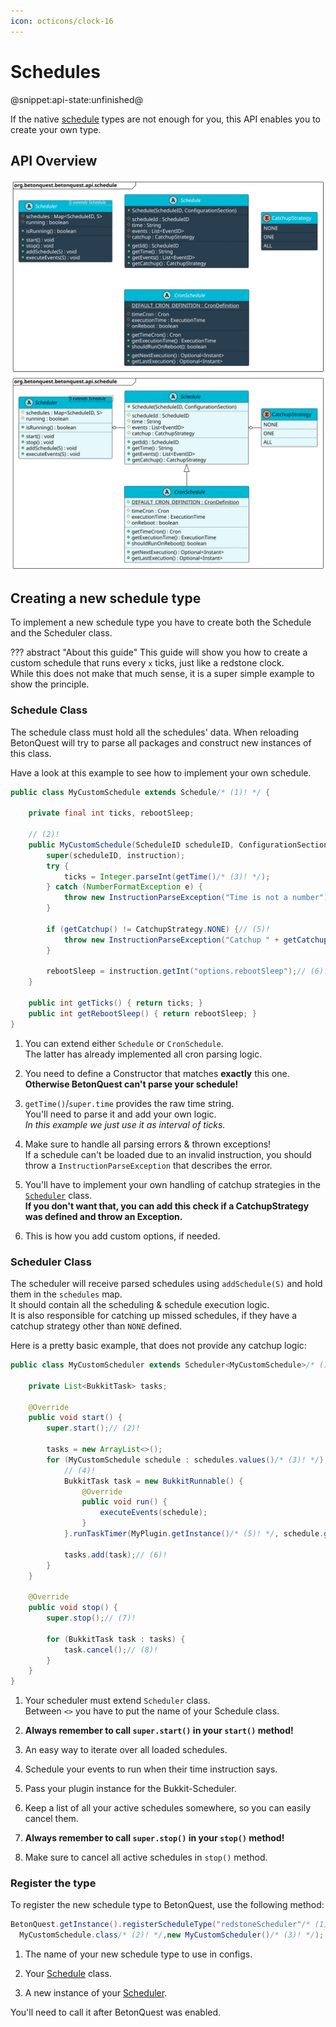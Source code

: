 ```yaml
---
icon: octicons/clock-16
---
```

# Schedules
@snippet:api-state:unfinished@

If the native [schedule](../Documentation/Scripting/Schedules.md) types are not enough for you, this API enables you to create your own type.

## API Overview
![](../_media/content/API/Schedules/Schedule-dark.svg#only-dark)
![](../_media/content/API/Schedules/Schedule-light.svg#only-light)

## Creating a new schedule type
To implement a new schedule type you have to create both the Schedule and the Scheduler class.

??? abstract "About this guide"
    This guide will show you how to create a custom schedule that runs every `x` ticks, just like a redstone clock.  
    While this does not make that much sense, it is a super simple example to show the principle.

### Schedule Class
The schedule class must hold all the schedules' data. When reloading BetonQuest will try to parse all packages and
construct new instances of this class.

Have a look at this example to see how to implement your own schedule.

```java linenums="1" title="Example Schedule"
public class MyCustomSchedule extends Schedule/* (1)! */ {

    private final int ticks, rebootSleep;

    // (2)!
    public MyCustomSchedule(ScheduleID scheduleID, ConfigurationSection instruction) throws InstructionParseException { 
        super(scheduleID, instruction);
        try {
            ticks = Integer.parseInt(getTime()/* (3)! */);
        } catch (NumberFormatException e) {
            throw new InstructionParseException("Time is not a number");// (4)!
        }

        if (getCatchup() != CatchupStrategy.NONE) {// (5)!
            throw new InstructionParseException("Catchup " + getCatchup() + " is not supported by this schedule type");
        }

        rebootSleep = instruction.getInt("options.rebootSleep");// (6)!
    }

    public int getTicks() { return ticks; }
    public int getRebootSleep() { return rebootSleep; }
}
```

1.  You can extend either `Schedule` or `CronSchedule`.   
    The latter has already implemented all cron parsing logic.

2.  You need to define a Constructor that matches **exactly** this one.  
    **Otherwise BetonQuest can't parse your schedule!**

3.  `getTime()`/`super.time` provides the raw time string.  
    You'll need to parse it and add your own logic.  
    _In this example we just use it as interval of ticks._

4. Make sure to handle all parsing errors & thrown exceptions!  
   If a schedule can't be loaded due to an invalid instruction,
   you should throw a `InstructionParseException` that describes
   the error.

5.  You'll have to implement your own handling of catchup strategies
    in the [`Scheduler`](#scheduler-class) class.  
    **If you don't want that, you can add this check if a CatchupStrategy
    was defined and throw an Exception.**

6.  This is how you add custom options, if needed.

### Scheduler Class

The scheduler will receive parsed schedules using `addSchedule(S)` and hold them in the `schedules` map.  
It should contain all the scheduling & schedule execution logic.  
It is also responsible for catching up missed schedules, if they have a catchup strategy other than `NONE` defined.

Here is a pretty basic example, that does not provide any catchup logic:

```java linenums="1" title="Example Scheduler"
public class MyCustomScheduler extends Scheduler<MyCustomSchedule>/* (1)! */ {

    private List<BukkitTask> tasks;

    @Override
    public void start() {
        super.start();// (2)!

        tasks = new ArrayList<>();
        for (MyCustomSchedule schedule : schedules.values()/* (3)! */) {
            // (4)!
            BukkitTask task = new BukkitRunnable() {
                @Override
                public void run() {
                    executeEvents(schedule);
                }
            }.runTaskTimer(MyPlugin.getInstance()/* (5)! */, schedule.getRebootSleep(), schedule.getTicks());
            
            tasks.add(task);// (6)!
        }
    }

    @Override
    public void stop() {
        super.stop();// (7)!
        
        for (BukkitTask task : tasks) {
            task.cancel();// (8)! 
        }
    }
} 
```

1.  Your scheduler must extend `Scheduler` class.  
    Between `<>` you have to put the name of your Schedule class.

2.  **Always remember to call `super.start()` in your `start()` method!**

3.  An easy way to iterate over all loaded schedules.

4.  Schedule your events to run when their time instruction says.

5. Pass your plugin instance for the Bukkit-Scheduler.

6. Keep a list of all your active schedules somewhere, so you can easily cancel them.

7. **Always remember to call `super.stop()` in your `stop()` method!**

8. Make sure to cancel all active schedules in `stop()` method.

### Register the type
To register the new schedule type to BetonQuest, use the following method:
```java
BetonQuest.getInstance().registerScheduleType("redstoneScheduler"/* (1)! */,
  MyCustomSchedule.class/* (2)! */,new MyCustomScheduler()/* (3)! */);
```

1. The name of your new schedule type to use in configs.

2. Your [Schedule](#schedule-class) class.

3. A new instance of your [Scheduler](#scheduler-class).

You'll need to call it after BetonQuest was enabled.
